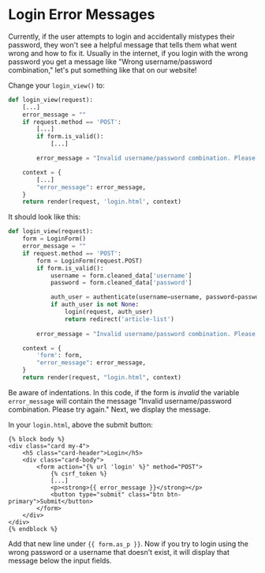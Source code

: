 # Login Error Messages
Currently, if the user attempts to login and accidentally mistypes their password, they won't see a helpful message that tells them what went wrong and how to fix it. Usually in the internet, if you login with the wrong password you get a message like "Wrong username/password combination," let's put something like that on our website!

Change your `login_view()` to:
```python
def login_view(request):
    [...]
    error_message = ""
    if request.method == 'POST':
        [...]
        if form.is_valid():
            [...]

        error_message = "Invalid username/password combination. Please try again."

    context = {
        [...]
        "error_message": error_message,
    }
    return render(request, 'login.html', context)
```
It should look like this:
```python
def login_view(request):
    form = LoginForm()
    error_message = ""
    if request.method == 'POST':
        form = LoginForm(request.POST)
        if form.is_valid():
            username = form.cleaned_data['username']
            password = form.cleaned_data['password']

            auth_user = authenticate(username=username, password=password)
            if auth_user is not None:
                login(request, auth_user)
                return redirect('article-list')
        
        error_message = "Invalid username/password combination. Please try again."

    context = {
        'form': form,
        "error_message": error_message,
    }
    return render(request, "login.html", context)
```

Be aware of indentations. In this code, if the form is *invalid* the variable `error_message` will contain the message "Invalid username/password combination. Please try again." Next, we display the message.

In your `login.html`, above the submit button:
```django
{% block body %}
<div class="card my-4">
    <h5 class="card-header">Login</h5>
    <div class="card-body">
        <form action="{% url 'login' %}" method="POST">
            {% csrf_token %}
            [...]
            <p><strong>{{ error_message }}</strong></p>
            <button type="submit" class="btn btn-primary">Submit</button>
        </form>
    </div>
</div>
{% endblock %}
```

Add that new line under `{{ form.as_p }}`. Now if you try to login using the wrong password or a username that doesn't exist, it will display that message below the input fields.